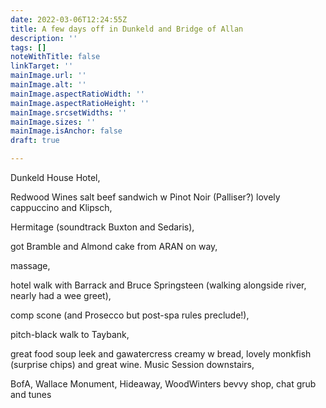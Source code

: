 ```yaml
---
date: 2022-03-06T12:24:55Z
title: A few days off in Dunkeld and Bridge of Allan
description: ''
tags: []
noteWithTitle: false
linkTarget: ''
mainImage.url: ''
mainImage.alt: ''
mainImage.aspectRatioWidth: ''
mainImage.aspectRatioHeight: ''
mainImage.srcsetWidths: ''
mainImage.sizes: ''
mainImage.isAnchor: false
draft: true

---
```

Dunkeld House Hotel, 

Redwood Wines salt beef sandwich w Pinot Noir (Palliser?) lovely cappuccino and Klipsch, 

Hermitage (soundtrack Buxton and Sedaris), 

got Bramble and Almond cake from ARAN on way, 

massage, 

hotel walk with Barrack and Bruce Springsteen (walking alongside river, nearly had a wee greet), 

comp scone (and Prosecco but post-spa rules preclude!), 

pitch-black walk to Taybank, 

great food soup leek and gawatercress creamy w bread, lovely monkfish (surprise chips) and great wine. Music Session downstairs, 

BofA, Wallace Monument, Hideaway, WoodWinters bevvy shop, chat grub and tunes